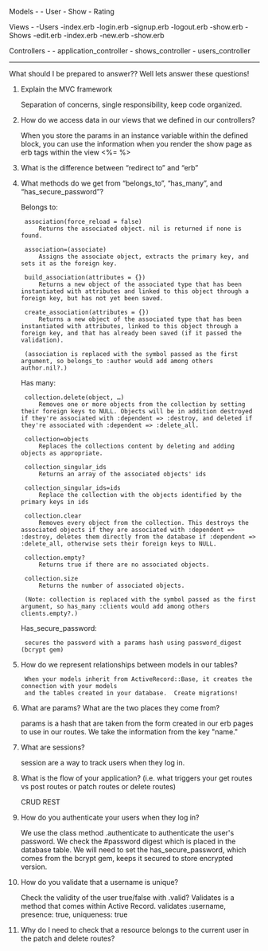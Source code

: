 Models -
    - User
    - Show
    - Rating

Views -
    -Users
        -index.erb
        -login.erb
        -signup.erb
        -logout.erb
        -show.erb
    -Shows
        -edit.erb
        -index.erb
        -new.erb
        -show.erb

Controllers -
    - application_controller
    - shows_controller
    - users_controller


--------------------------------------------------------------------

What should I be prepared to answer??  Well lets answer these questions!

1. Explain the MVC framework

    Separation of concerns, single responsibility, keep code organized.

2. How do we access data in our views that we defined in our controllers?

    When you store the params in an instance variable within the defined block, you can use
    the information when you render the show page as erb tags within the view <%=  %>

3. What is the difference between “redirect to” and “erb”

    

4. What methods do we get from “belongs_to”, “has_many”, and “has_secure_password”?

    Belongs to: 

        association(force_reload = false)
            Returns the associated object. nil is returned if none is found.

        association=(associate)
            Assigns the associate object, extracts the primary key, and sets it as the foreign key.

        build_association(attributes = {})
            Returns a new object of the associated type that has been instantiated with attributes and linked to this object through a foreign key, but has not yet been saved.

        create_association(attributes = {})
            Returns a new object of the associated type that has been instantiated with attributes, linked to this object through a foreign key, and that has already been saved (if it passed the validation).

        (association is replaced with the symbol passed as the first argument, so belongs_to :author would add among others author.nil?.)

    Has many:

        collection.delete(object, …)
            Removes one or more objects from the collection by setting their foreign keys to NULL. Objects will be in addition destroyed if they're associated with :dependent => :destroy, and deleted if they're associated with :dependent => :delete_all.

        collection=objects
            Replaces the collections content by deleting and adding objects as appropriate.

        collection_singular_ids
            Returns an array of the associated objects' ids

        collection_singular_ids=ids
            Replace the collection with the objects identified by the primary keys in ids

        collection.clear
            Removes every object from the collection. This destroys the associated objects if they are associated with :dependent => :destroy, deletes them directly from the database if :dependent => :delete_all, otherwise sets their foreign keys to NULL.

        collection.empty?
            Returns true if there are no associated objects.

        collection.size
            Returns the number of associated objects.

        (Note: collection is replaced with the symbol passed as the first argument, so has_many :clients would add among others clients.empty?.)
    
    Has_secure_password:

        secures the password with a params hash using password_digest (bcrypt gem)

5. How do we represent relationships between models in our tables?

        When your models inherit from ActiveRecord::Base, it creates the connection with your models
        and the tables created in your database.  Create migrations!

6. What are params? What are the two places they come from? 

    params is a hash that are taken from the form created in our erb pages to use in our routes.  We take the information from the key "name."


7. What are sessions?

    session are a way to track users when they log in.  


8. What is the flow of your application? (i.e. what triggers your get routes vs post routes or patch routes or delete routes)

    CRUD REST


9. How do you authenticate your users when they log in?

    We use the class method .authenticate to authenticate the user's password.  We check the #password digest which is placed in the database table.  We will need to set the has_secure_password, which comes from the bcrypt gem, keeps it secured to store encrypted version.

10. How do you validate that a username is unique?

    Check the validity of the user true/false with .valid?  Validates is a method that comes within Active Record.
        validates :username, presence: true, uniqueness: true

11. Why do I need to check that a resource belongs to the current user in the patch and delete routes?

